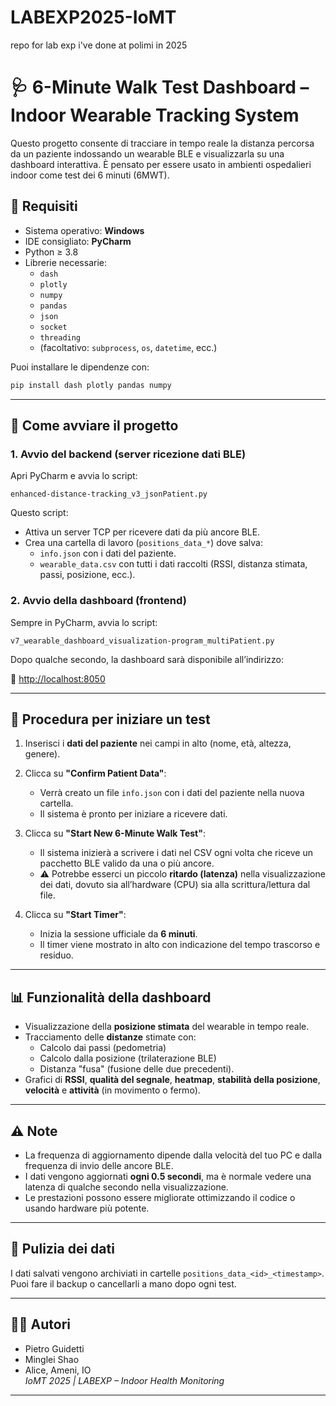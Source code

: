 # LABEXP2025-IoMT
repo for lab exp i've done at polimi in 2025


# 🩺 6-Minute Walk Test Dashboard – Indoor Wearable Tracking System

Questo progetto consente di tracciare in tempo reale la distanza percorsa da un paziente indossando un wearable BLE e visualizzarla su una dashboard interattiva. È pensato per essere usato in ambienti ospedalieri indoor come test dei 6 minuti (6MWT).

## 📌 Requisiti

- Sistema operativo: **Windows**
- IDE consigliato: **PyCharm**
- Python ≥ 3.8
- Librerie necessarie:
  - `dash`
  - `plotly`
  - `numpy`
  - `pandas`
  - `json`
  - `socket`
  - `threading`
  - (facoltativo: `subprocess`, `os`, `datetime`, ecc.)

Puoi installare le dipendenze con:

```bash
pip install dash plotly pandas numpy
```

---

## 🚀 Come avviare il progetto

### 1. **Avvio del backend (server ricezione dati BLE)**
Apri PyCharm e avvia lo script:
```
enhanced-distance-tracking_v3_jsonPatient.py
```

Questo script:
- Attiva un server TCP per ricevere dati da più ancore BLE.
- Crea una cartella di lavoro (`positions_data_*`) dove salva:
  - `info.json` con i dati del paziente.
  - `wearable_data.csv` con tutti i dati raccolti (RSSI, distanza stimata, passi, posizione, ecc.).

### 2. **Avvio della dashboard (frontend)**
Sempre in PyCharm, avvia lo script:
```
v7_wearable_dashboard_visualization-program_multiPatient.py
```

Dopo qualche secondo, la dashboard sarà disponibile all’indirizzo:

📍 [http://localhost:8050](http://localhost:8050)

---

## 🧪 Procedura per iniziare un test

1. Inserisci i **dati del paziente** nei campi in alto (nome, età, altezza, genere).
2. Clicca su **"Confirm Patient Data"**:
   - Verrà creato un file `info.json` con i dati del paziente nella nuova cartella.
   - Il sistema è pronto per iniziare a ricevere dati.

3. Clicca su **"Start New 6-Minute Walk Test"**:
   - Il sistema inizierà a scrivere i dati nel CSV ogni volta che riceve un pacchetto BLE valido da una o più ancore.
   - ⚠️ Potrebbe esserci un piccolo **ritardo (latenza)** nella visualizzazione dei dati, dovuto sia all’hardware (CPU) sia alla scrittura/lettura dal file.

4. Clicca su **"Start Timer"**:
   - Inizia la sessione ufficiale da **6 minuti**.
   - Il timer viene mostrato in alto con indicazione del tempo trascorso e residuo.

---

## 📊 Funzionalità della dashboard

- Visualizzazione della **posizione stimata** del wearable in tempo reale.
- Tracciamento delle **distanze** stimate con:
  - Calcolo dai passi (pedometria)
  - Calcolo dalla posizione (trilaterazione BLE)
  - Distanza "fusa" (fusione delle due precedenti).
- Grafici di **RSSI**, **qualità del segnale**, **heatmap**, **stabilità della posizione**, **velocità** e **attività** (in movimento o fermo).

---

## ⚠️ Note

- La frequenza di aggiornamento dipende dalla velocità del tuo PC e dalla frequenza di invio delle ancore BLE.
- I dati vengono aggiornati **ogni 0.5 secondi**, ma è normale vedere una latenza di qualche secondo nella visualizzazione.
- Le prestazioni possono essere migliorate ottimizzando il codice o usando hardware più potente.

---

## 🧹 Pulizia dei dati

I dati salvati vengono archiviati in cartelle `positions_data_<id>_<timestamp>`. Puoi fare il backup o cancellarli a mano dopo ogni test.

---

## 🧑‍💻 Autori

- Pietro Guidetti  
- Minglei Shao  
- Alice, Ameni, IO  
*IoMT 2025 | LABEXP – Indoor Health Monitoring*

---
